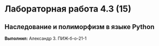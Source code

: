 # Лабораторная работа 4.3 (15)
##  Наследование и полиморфизм в языке Python

**Выполнил:** Александр З. ПИЖ-б-о-21-1